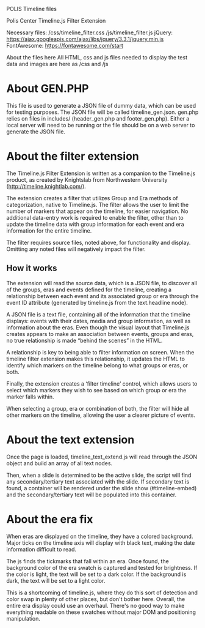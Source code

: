 POLIS Timeline files

Polis Center
Timeline.js Filter Extension

Necessary files:
/css/timeline_filter.css
/js/timeline_filter.js
jQuery: 
https://ajax.googleapis.com/ajax/libs/jquery/3.3.1/jquery.min.js
FontAwesome: 
https://fontawesome.com/start

About the files here
All HTML, css and js files needed to display the test data and images are here as /css and /js

About GEN.PHP
=======
This file is used to generate a JSON file of dummy data, which can be used for testing purposes. The JSON file will be called timeline_gen.json. gen.php relies on files in includes/ (header_gen.php and footer_gen.php). Either a local server will need to be running or the file should be on a web server to generate the JSON file.


About the filter extension
=======
The Timeline.js Filter Extension is written as a companion to the Timeline.js product, as created 
by Knightslab from Northwestern University (http://timeline.knightlab.com/). 

The extension creates a filter that utilizes Group and Era methods of categorization, native to 
Timeline.js. The filter allows the user to limit the number of markers that appear on the timeline, for easier navigation. 
No additional data-entry work is required to enable the filter, other than to update the timeline data with group information for each event and era information for the entire timeline.

The filter requires source files, noted above, for functionality and display. Omitting any noted files will negatively impact the filter.

## How it works
The extension will read the source data, which is a JSON file, to discover all of the 
groups, eras and events defined for the timeline, creating a relationship between each event 
and its associated group or era through the event ID attribute (generated by timeline.js from the text.headline node).

A JSON file is a text file, containing all of the information that the timeline displays: events with 
their dates, media and group information, as well as information about the eras.
Even though the visual layout that Timeline.js creates appears to make 
an association between events, groups and eras, no true relationship is made “behind the scenes” in the HTML. 

A relationship is key to being able to filter information on screen. When the 
timeline filter extension makes this relationship, it updates the HTML to identify which markers on the 
timeline belong to what groups or eras, or both.

Finally, the extension creates a ‘filter timeline’ control, which allows users to select which 
markers they wish to see based on which group or era the marker falls within.

When selecting a group, era or combination of both, the filter will hide all other markers on the timeline, allowing 
the user a clearer picture of events.

About the text extension
=======
Once the page is loaded, timeline_text_extend.js will read through the JSON object and build an array of all text nodes.

Then, when a slide is determined to be the active slide, the script will find any secondary/tertiary text associated with the slide. If secondary text is found, a container will be rendered under the slide show (#timeline-embed) and the secondary/tertiary text will be populated into this container.

About the era fix
=======
When eras are displayed on the timeline, they have a colored background. Major ticks on the timeline axis will display with black text, making the date information difficult to read.

The js finds the tickmarks that fall within an era. Once found, the background color of the era swatch is captured and tested for brightness. If the color is light, the text will be set to a dark color. If the background is dark, the text will be set to a light color.

This is a shortcoming of timeline.js, where they do this sort of detection and color swap in plenty of other places, but don't bother here. Overall, the entire era display could use an overhaul. There's no good way to make everything readable on these swatches without major DOM and positioning manipulation.


